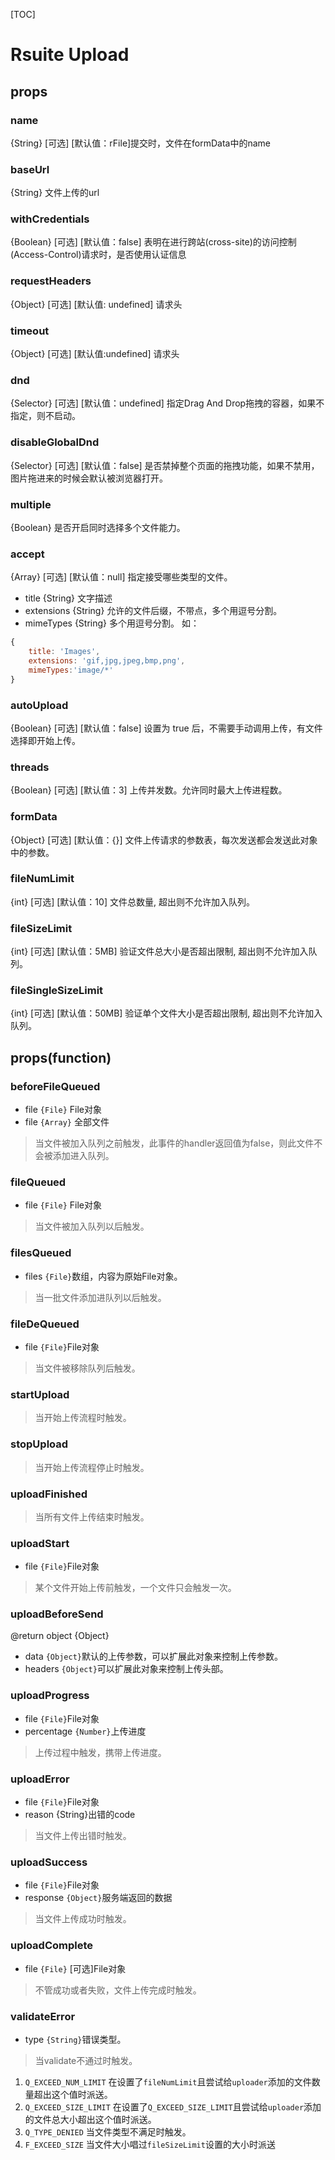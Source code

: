 [TOC]

# Rsuite Upload
## props
### name
{String} [可选] [默认值：rFile]提交时，文件在formData中的name
### baseUrl
{String} 文件上传的url
### withCredentials
{Boolean} [可选] [默认值：false] 表明在进行跨站(cross-site)的访问控制(Access-Control)请求时，是否使用认证信息
### requestHeaders
{Object} [可选] [默认值: undefined] 请求头
### timeout
{Object} [可选] [默认值:undefined] 请求头
### dnd
{Selector} [可选] [默认值：undefined] 指定Drag And Drop拖拽的容器，如果不指定，则不启动。
### disableGlobalDnd
{Selector} [可选] [默认值：false] 是否禁掉整个页面的拖拽功能，如果不禁用，图片拖进来的时候会默认被浏览器打开。
### multiple
{Boolean} 是否开启同时选择多个文件能力。
### accept
{Array} [可选] [默认值：null] 指定接受哪些类型的文件。
- title {String} 文字描述
- extensions {String} 允许的文件后缀，不带点，多个用逗号分割。
- mimeTypes {String} 多个用逗号分割。
如：
```javascript
{
    title: 'Images',
    extensions: 'gif,jpg,jpeg,bmp,png',
    mimeTypes:'image/*'
}
```

### autoUpload
{Boolean} [可选] [默认值：false] 设置为 true 后，不需要手动调用上传，有文件选择即开始上传。
### threads
{Boolean} [可选] [默认值：3] 上传并发数。允许同时最大上传进程数。
### formData
{Object} [可选] [默认值：{}] 文件上传请求的参数表，每次发送都会发送此对象中的参数。
### fileNumLimit
{int} [可选] [默认值：10] 文件总数量, 超出则不允许加入队列。
### fileSizeLimit
{int} [可选] [默认值：5MB] 验证文件总大小是否超出限制, 超出则不允许加入队列。
### fileSingleSizeLimit
{int} [可选] [默认值：50MB] 验证单个文件大小是否超出限制, 超出则不允许加入队列。
## props(function)
### beforeFileQueued
- file `{File}` File对象
- file `{Array}` 全部文件

> 当文件被加入队列之前触发，此事件的handler返回值为false，则此文件不会被添加进入队列。

### fileQueued
- file `{File}` File对象

> 当文件被加入队列以后触发。

### filesQueued
- files `{File}`数组，内容为原始File对象。

> 当一批文件添加进队列以后触发。

### fileDeQueued
- file `{File}`File对象

> 当文件被移除队列后触发。

### startUpload
> 当开始上传流程时触发。

### stopUpload
> 当开始上传流程停止时触发。

### uploadFinished
> 当所有文件上传结束时触发。

### uploadStart
- file `{File}`File对象

> 某个文件开始上传前触发，一个文件只会触发一次。

### uploadBeforeSend
@return object {Object}
- data `{Object}`默认的上传参数，可以扩展此对象来控制上传参数。
- headers `{Object}`可以扩展此对象来控制上传头部。

### uploadProgress
- file `{File}`File对象
- percentage `{Number}`上传进度

> 上传过程中触发，携带上传进度。

### uploadError
- file `{File}`File对象
- reason {String}出错的code

> 当文件上传出错时触发。

### uploadSuccess
- file `{File}`File对象
- response `{Object}`服务端返回的数据

> 当文件上传成功时触发。

### uploadComplete
- file `{File}` [可选]File对象

> 不管成功或者失败，文件上传完成时触发。

### validateError
- type `{String}`错误类型。

> 当validate不通过时触发。

1. `Q_EXCEED_NUM_LIMIT` 在设置了`fileNumLimit`且尝试给`uploader`添加的文件数量超出这个值时派送。
2. `Q_EXCEED_SIZE_LIMIT` 在设置了`Q_EXCEED_SIZE_LIMIT`且尝试给`uploader`添加的文件总大小超出这个值时派送。
3. `Q_TYPE_DENIED` 当文件类型不满足时触发。
4. `F_EXCEED_SIZE` 当文件大小唱过`fileSizeLimit`设置的大小时派送

